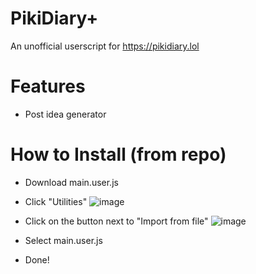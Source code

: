 # PikiDiary+
An unofficial userscript for https://pikidiary.lol
# Features
- Post idea generator
# How to Install (from repo)
- Download main.user.js
- Click "Utilities"
![image](https://github.com/user-attachments/assets/a0c3cf2b-7df6-4a82-9e60-c1c2a185ebda)

- Click on the button next to "Import from file"
![image](https://github.com/user-attachments/assets/5581bf65-5b4c-4562-8c63-d269996ebc4b)

- Select main.user.js
- Done!
